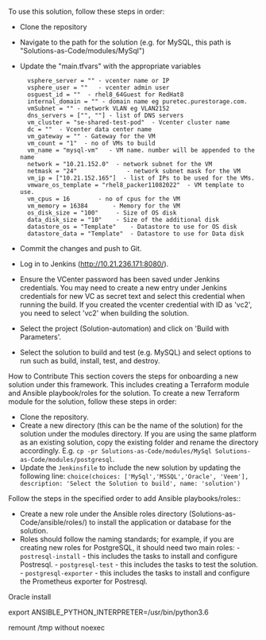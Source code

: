   To use this solution, follow these steps in order:

- Clone the repository
- Navigate to the path for the solution (e.g. for MySQL, this path is "Solutions-as-Code/modules/MySql")
- Update the "main.tfvars" with the appropriate variables

        vsphere_server = "" - vcenter name or IP
        vsphere_user = ""   - vcenter admin user
        osguest_id = ""  - rhel8_64Guest for RedHat8
        internal_domain = "" - domain name eg puretec.purestorage.com.
        vmSubnet = "" - network VLAN eg VLAN2152
        dns_servers = ["", ""] - list of DNS servers
        vm_cluster = "se-shared-test-pod"  - Vcenter cluster name 
        dc = ""  - Vcenter data center name
        vm_gateway = "" - Gateway for the VM
        vm_count = "1"  - no of VMs to build
        vm_name = "mysql-vm"   - VM name. number will be appended to the name
        network = "10.21.152.0"  - network subnet for the VM
        netmask = "24"              - network subnet mask for the VM
        vm_ip = ["10.21.152.165"]  - list of IPs to be used for the VMs. 
        vmware_os_template = "rhel8_packer11082022"  - VM template to use.
        vm_cpus = 16        - no of cpus for the VM
        vm_memory = 16384       - Memory for the VM
        os_disk_size = "100"     - Size of OS disk
        data_disk_size = "10"    - Size of the additional disk
        datastore_os = "Template"    - Datastore to use for OS disk
        datastore_data = "Template"  - Datastore to use for Data disk



- Commit the changes and push to Git. 
- Log in to Jenkins (http://10.21.236.171:8080/). 
- Ensure the VCenter password has been saved under Jenkins credentials. You may need to create a new entry under Jenkins credentials for new VC as secret text and select this credential when running the build. If you created the vcenter credential with ID as 'vc2', you need to select 'vc2' when building the solution. 
- Select the project (Solution-automation) and click on 'Build with Parameters'. 
- Select the solution to build and test (e.g. MySQL) and select options to run such as build, install, test, and destroy.



How to Contribute
This section covers the steps for onboarding a new solution under this framework. This includes creating a Terraform module and Ansible playbook/roles for the solution. 
To create a new Terraform module for the solution, follow these steps in order:
- Clone the repository.
- Create a new directory (this can be the name of the solution) for the solution under the modules directory. If you are using the same platform as an existing solution, copy the existing folder and rename the directory accordingly. E.g. `cp -pr Solutions-as-Code/modules/MySql Solutions-as-Code/modules/postgresql`.
- Update the `Jenkinsfile` to include the new solution by updating the following line:
        `choice(choices: ['MySql','MSSQL','Oracle', 'Veem'], description: 'Select the Solution to build', name: 'solution')`

Follow the steps in the specified order to add Ansible playbooks/roles::
- Create a new role under the Ansible roles directory (Solutions-as-Code/ansible/roles/) to install the application or database for the solution. 
- Roles should follow the naming standards; for example, if you are creating new roles for PostgreSQL, it should need two main roles:
        - `postresql-install` - this includes the tasks to install and configure Postresql. 
        - `postgresql-test` - this includes the tasks to test the solution.
        - `postgresql-exporter` - this includes the tasks to install and configure the Prometheus exporter for Postresql.

        

Oracle install 

export ANSIBLE_PYTHON_INTERPRETER=/usr/bin/python3.6

remount /tmp without noexec
